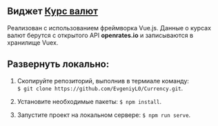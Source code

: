 ## Виджет [Курс валют](https://evgeniyl0.github.io/Currency/)  
Реализован с использованием фреймворка Vue.js. Данные о курсах валют берутся с открытого API **openrates.io** и записываются в хранилище Vuex.  

## Развернуть локально:  
1. Скопируйте репозиторий, выполнив в термиале команду:  
`$ git clone https://github.com/EvgeniyL0/Currency.git`.  
  
2. Установите необходимые пакеты: `$ npm install`.  
  
3. Запустите проект на локальном сервере: `$ npm run serve`.  

